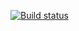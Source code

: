 [![Build status](https://ci.appveyor.com/api/projects/status/4al3svtntrqefnk7?svg=true)](https://ci.appveyor.com/project/ZhekaSPB/rest)
